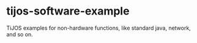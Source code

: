 # tijos-software-example
TiJOS examples for non-hardware functions, like standard java, network, and so on.
